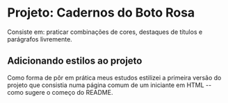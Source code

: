 # Projeto: Cadernos do Boto Rosa

Consiste em: praticar combinações de cores, destaques de títulos e parágrafos livremente.

## Adicionando estilos ao projeto

Como forma de pôr em prática meus estudos estilizei a primeira versão do projeto que consistia numa página comum de um iniciante em HTML -- como sugere o começo do README.
